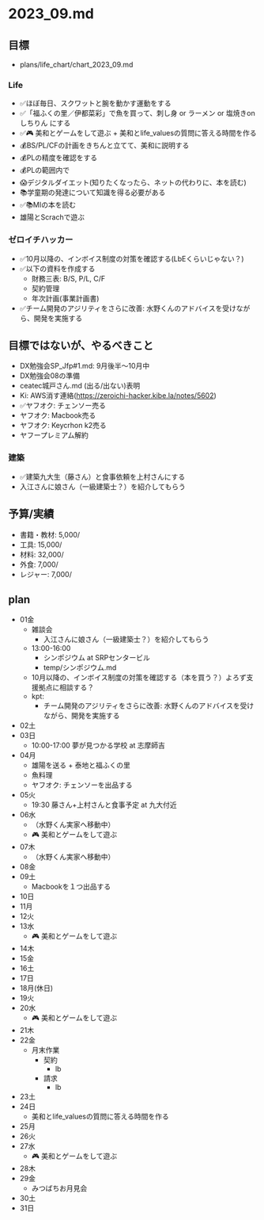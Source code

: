 # 2023_09.md
## 目標
- plans/life_chart/chart_2023_09.md
### Life
- ✅ほぼ毎日、スクワットと腕を動かす運動をする
- ✅「福ふくの里／伊都菜彩」で魚を買って、刺し身 or ラーメン or 塩焼きonしちりん にする
- ✅🎮 美和とゲームをして遊ぶ + 美和とlife_valuesの質問に答える時間を作る
- 💰BS/PL/CFの計画をきちんと立てて、美和に説明する
- 💰PLの精度を確認をする
- 💰PLの範囲内で
- 😱デジタルダイエット(知りたくなったら、ネットの代わりに、本を読む)
- 📚学童期の発達について知識を得る必要がある
- ✅📚MIの本を読む
- 雄陽とScrachで遊ぶ

### ゼロイチハッカー
- ✅10月以降の、インボイス制度の対策を確認する(LbEくらいじゃない？)
- ✅以下の資料を作成する
  - 財務三表: B/S, P/L, C/F
  - 契約管理
  - 年次計画(事業計画書)
- ✅チーム開発のアジリティをさらに改善: 水野くんのアドバイスを受けながら、開発を実施する

## 目標ではないが、やるべきこと
- DX勉強会SP_Jfp#1.md: 9月後半〜10月中
- DX勉強会08の準備
- ceatec城戸さん.md (出る/出ない)表明
- Ki: AWS消す連絡(https://zeroichi-hacker.kibe.la/notes/5602)
- ✅ヤフオク: チェンソー売る
- ヤフオク: Macbook売る
- ヤフオク: Keycrhon k2売る
- ヤフープレミアム解約
### 建築
- ✅建築九大生（藤さん）と食事依頼を上村さんにする
- 入江さんに娘さん（一級建築士？）を紹介してもらう

## 予算/実績
- 書籍・教材: 5,000/
- 工具: 15,000/
- 材料: 32,000/
- 外食: 7,000/
- レジャー: 7,000/

## plan
- 01金
  - 雑談会
    - 入江さんに娘さん（一級建築士？）を紹介してもらう
  - 13:00-16:00
    - シンポジウム at SRPセンタービル
    - temp/シンポジウム.md
  - 10月以降の、インボイス制度の対策を確認する（本を買う？）よろず支援拠点に相談する？
  - kpt:
    - チーム開発のアジリティをさらに改善: 水野くんのアドバイスを受けながら、開発を実施する
- 02土
- 03日
  - 10:00-17:00 夢が見つかる学校 at 志摩師吉
- 04月
  - 雄陽を送る + 泰地と福ふくの里
  - 魚料理
  - ヤフオク: チェンソーを出品する
- 05火
  - 19:30 藤さん+上村さんと食事予定 at 九大付近
- 06水
  - （水野くん実家へ移動中）
  - 🎮 美和とゲームをして遊ぶ
- 07木
  - （水野くん実家へ移動中）
- 08金
- 09土
  - Macbookを１つ出品する
- 10日
- 11月
- 12火
- 13水
  - 🎮 美和とゲームをして遊ぶ
- 14木
- 15金
- 16土
- 17日
- 18月(休日)
- 19火
- 20水
  - 🎮 美和とゲームをして遊ぶ
- 21木
- 22金
  - 月末作業
    - 契約
      - lb
    - 請求
      - lb
- 23土
- 24日
  - 美和とlife_valuesの質問に答える時間を作る
- 25月
- 26火
- 27水
  - 🎮 美和とゲームをして遊ぶ
- 28木
- 29金
  - みつばちお月見会
- 30土
- 31日

